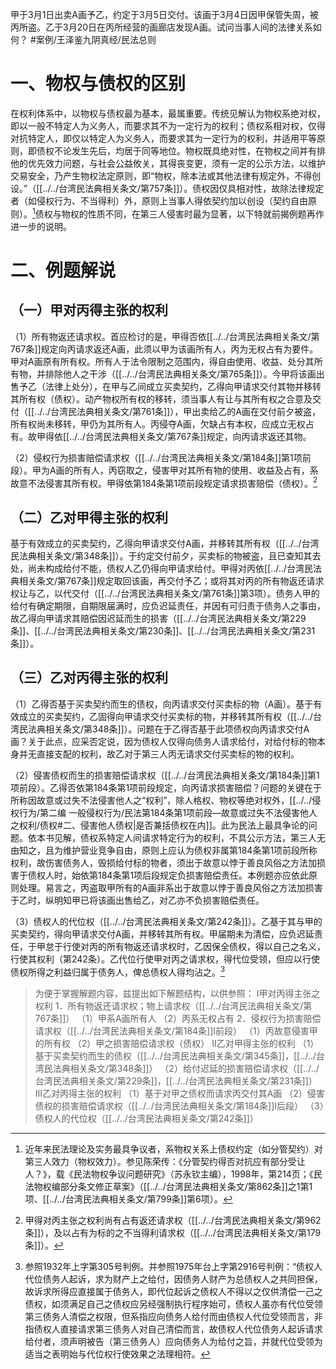 甲于3月1日出卖A画予乙，约定于3月5日交付。该画于3月4日因甲保管失周，被丙所盗。乙于3月20日在丙所经营的画廊店发现A画。试问当事人间的法律关系如何？ #案例/王泽鉴九阴真经/民法总则

# 一、物权与债权的区别

在权利体系中，以物权与债权最为基本，最属重要。传统见解认为物权系绝对权，即以一般不特定人为义务人，而要求其不为一定行为的权利；债权系相对权，仅得对抗特定人，即仅以特定人为义务人，而要求其为一定行为的权利，并适用平等原则，即债权不论发生先后，均居于同等地位。物权既具绝对性，在物权之间并有排他的优先效力问题，与社会公益攸关，其得丧变更，须有一定的公示方法，以维护交易安全，乃产生物权法定原则，即“物权，除本法或其他法律有规定外，不得创设。”（[[../../台湾民法典相关条文/第757条]]）。债权因仅具相对性，故除法律规定者（如侵权行为、不当得利）外，原则上当事人得依契约加以创设（契约自由原则）。[^1]债权与物权的性质不同，在第三人侵害时最为显著，以下特就前揭例题再作进一步的说明。

[^1]:近年来民法理论及实务最具争议者，系物权关系上债权约定（如分管契约）对第三人效力（物权效力）。参见陈荣传：《分管契约得否对抗应有部分受让人？》，载《民法物权争议问题研究》（苏永钦主编），1998年，第214页；《民法物权编部分条文修正草案》（[[../../台湾民法典相关条文/第862条]]之1第1项、[[../../台湾民法典相关条文/第799条]]第6项）。

# 二、例题解说

## （一）甲对丙得主张的权利

（1）所有物返还请求权。首应检讨的是，甲得否依[[../../台湾民法典相关条文/第767条]]规定向丙请求返还A画，此须以甲为该画所有人，丙为无权占有为要件。
甲对A画原有所有权。所有人于法令限制之范围内，得自由使用、收益、处分其所有物，并排除他人之干涉（[[../../台湾民法典相关条文/第765条]]）。今甲将该画出售予乙（法律上处分），在甲与乙间成立买卖契约，乙得向甲请求交付其物并移转其所有权（债权）。动产物权所有权的移转，须当事人有让与其所有权之合意及交付（[[../../台湾民法典相关条文/第761条]]），甲出卖给乙的A画在交付前夕被盗，所有权尚未移转，甲仍为其所有人。丙侵夺A画，欠缺占有本权，应成立无权占有。故甲得依[[../../台湾民法典相关条文/第767条]]规定，向丙请求返还其物。

（2）侵权行为损害赔偿请求权（[[../../台湾民法典相关条文/第184条]]第1项前段）。甲为A画的所有人，丙窃取之，侵害甲对其所有物的使用、收益及占有，系故意不法侵害其所有权。甲得依第184条第1项前段规定请求损害赔偿（债权）。[^3]

[^3]:甲得对丙主张之权利尚有占有返还请求权（[[../../台湾民法典相关条文/第962条]]），及以占有为标的之不当得利请求权（[[../../台湾民法典相关条文/第179条]]）。

## （二）乙对甲得主张的权利

基于有效成立的买卖契约，乙得向甲请求交付A画，并移转其所有权（[[../../台湾民法典相关条文/第348条]]）。于约定交付前夕，买卖标的物被盗，且已查知其去处，尚未构成给付不能，债权人乙仍得向甲请求给付。甲得对丙依[[../../台湾民法典相关条文/第767条]]规定取回该画，再交付予乙；或将其对丙的所有物返还请求权让与乙，以代交付（[[../../台湾民法典相关条文/第761条]]第3项）。债务人甲的给付有确定期限，自期限届满时，应负迟延责任，并因有可归责于债务人之事由，故乙得向甲请求其赔偿因迟延而生的损害（[[../../台湾民法典相关条文/第229条]]、[[../../台湾民法典相关条文/第230条]]、[[../../台湾民法典相关条文/第231条]]）。

## （三）乙对丙得主张的权利

（1）乙得否基于买卖契约而生的债权，向丙请求交付买卖标的物（A画）。基于有效成立的买卖契约，乙固得向甲请求交付买卖标的物，并移转其所有权（[[../../台湾民法典相关条文/第348条]]）。问题在于乙得否基于此项债权向丙请求交付A画？关于此点，应采否定说，因为债权人仅得向债务人请求给付，对给付标的物本身并无直接支配的权利，故乙对于第三人丙无请求交付买卖标的物的权利。

（2）侵害债权而生的损害赔偿请求权（[[../../台湾民法典相关条文/第184条]]第1项前段）。乙得否依第184条第1项前段规定，向丙请求损害赔偿？问题的关键在于所称因故意或过失不法侵害他人之“权利”，除人格权、物权等绝对权外，[[../../侵权行为/第二编 一般侵权行为/民法第184条第1项前段—故意或过失不法侵害他人之权利/债权#二、侵害他人债权|是否兼括债权在内]]。此为民法上最具争论的问题。依本书见解，债权系特定人间请求特定行为的权利，不具公示方法，第三人无由知之，且为维护营业竞争自由，原则上应认为债权非属第184条第1项前段所称权利，故伤害债务人，毁损给付标的物者，须出于故意以悖于善良风俗之方法加损害于债权人时，始依第184条第1项后段规定负损害赔偿责任。本例题亦应依此原则处理。易言之，丙盗取甲所有的A画非系出于故意以悖于善良风俗之方法加损害于乙时，纵明知甲已将该画出售给乙，对乙亦不负损害赔偿责任。

（3）债权人的代位权（[[../../台湾民法典相关条文/第242条]]）。乙基于其与甲的买卖契约，得向甲请求交付A画，并移转其所有权。甲届期未为清偿，应负迟延责任，于甲怠于行使对丙的所有物返还请求权时，乙因保全债权，得以自己之名义，行使其权利（第242条）。乙代位行使甲对丙之请求权，得代位受领，但应以行使债权所得之利益归属于债务人，俾总债权人得均沾之。[^4]

[^4]:参照1932年上字第305号判例。并参照1975年台上字第2916号判例：“债权人代位债务人起诉，求为财产上之给付，因债务人财产为总债权人之共同担保，故诉求所得应直接属于债务人，即代位起诉之债权人不得以之仅供清偿一己之债权，如须满足自己之债权应另经强制执行程序始可，债权人虽亦有代位受领第三债务人清偿之权限，但系指应向债务人给付而由债权人代位受领而言，非指债权人直接请求第三债务人对自己清偿而言，故债权人代位债务人起诉请求给付者，须声明被告（第三债务人）应向债务人为给付之旨，并就代位受领为适当之表明始与代位权行使效果之法理相符。

>为便于掌握解题内容，兹提出如下解题结构，以供参照：
I甲对丙得主张之权利
1．所有物返还请求权；物上请求权（[[../../台湾民法典相关条文/第767条]]）
（1）甲系A画所有人
（2）丙系无权占有
2．侵权行为损害赔偿请求权（[[../../台湾民法典相关条文/第184条]]I前段）
（1）丙故意侵害甲的所有权
（2）甲之损害赔偿请求权（债权）
II乙对甲得主张的权利
（1）基于买卖契约而生的债权（[[../../台湾民法典相关条文/第345条]]，[[../../台湾民法典相关条文/第348条]]）
（2）给付迟延的损害赔偿请求权（[[../../台湾民法典相关条文/第229条]]，[[../../台湾民法典相关条文/第231条]]）
III乙对丙得主张的权利
（1）基于对甲之债权而请求丙交付其A画
（2）侵害债权的损害赔偿请求权（[[../../台湾民法典相关条文/第184条]]I后段）
（3）债权人的代位权（[[../../台湾民法典相关条文/第242条]]）